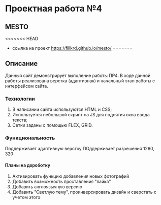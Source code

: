 # Проектная работа №4
## MESTO

<<<<<<< HEAD
*  ссылка на проект https://fillkrd.github.io/mesto/
=======

## Описание
Данный сайт демонстрирует выполение работы ПР4. В ходе данной работы реализована верстка (адаптивная) и начальный этап работы с интерфейсом сайта.

### Технологии
1. В написании сайта используются HTML и CSS;
2. Используется небольшой скрипт на JS для поднятия окна ввода текста;
3. Сетки заданы с помощью FLEX, GRID.

### Функциональность

Поддерживает адаптивную верстку
ПОддерживает разрешения 1280, 320



#### Планы на дороботку

1. Активировать функцию добавления новых фотографий
2. Добавить возможность проставления "лайка"
3. Добавить англоязычную версию
4. Добавить "Светлую тему", проинверсировать дизайн и сверстать с учетом этого

